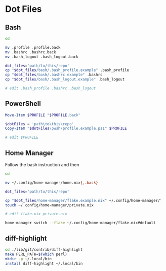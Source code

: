 # Dot Files

## Bash

```bash
cd

mv .profile .profile.back
mv .bashrc .bashrc.back
mv .bash_logout .bash_logout.back

dot_files='path/to/this/repo'
cp "$dot_files/bash/.bash_profile.example" .bash_profile
cp "$dot_files/bash/.bashrc.example" .bashrc
cp "$dot_files/bash/.bash_logout.example" .bash_logout

# edit .bash_profile .bashrc .bash_logout
```

## PowerShell

```powershell
Move-Item $PROFILE "$PROFILE.back"

$dotFiles = 'path\to\this\repo'
Copy-Item "$dotFiles\pwsh\profile.example.ps1" $PROFILE

# edit $PROFILE
```

## Home Manager

Follow the bash instruction and then

```bash
cd

mv ~/.config/home-manager/home.nix{,.back}

dot_files='path/to/this/repo'

cp "$dot_files/home-manager/flake.example.nix" ~/.config/home-manager/flake.nix
touch ~/.config/home-manager/private.nix

# edit flake.nix private.nix

home-manager switch --flake ~/.config/home-manager/flake.nix#default
```

## diff-highlight

```bash
cd ./lib/git/contrib/diff-highlight
make PERL_PATH=$(which perl)
mkdir -p ~/.local/bin
install diff-highlight ~/.local/bin
```
